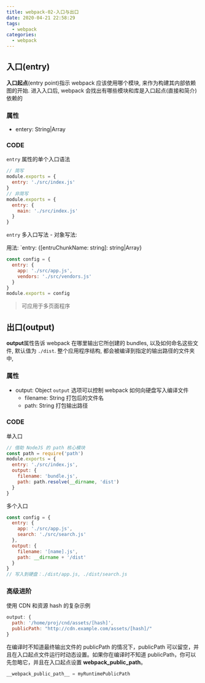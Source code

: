 ```yaml
---
title: webpack-02-入口与出口
date: 2020-04-21 22:58:29
tags:
  - webpack
categories:
  - webpack
---
```

## 入口(entry)

**入口起点**(entry point)指示 webpack 应该使用哪个模块, 来作为构建其内部依赖图的开始. 进入入口后, webpack 会找出有哪些模块和库是入口起点(直接和简介)依赖的

### 属性

- entery: String|Array<string>

### CODE

`entry` 属性的单个入口语法

```js
// 简写
module.exports = {
  entry: './src/index.js'
}
// 非简写
module.exports = {
  entry: {
    main: './src/index.js'
  }
}
```

`entry` 多入口写法 - 对象写法: 

用法: `entry: {[entruChunkName: string]: string|Array<string>}

```js
const config = {
  entry: {
    app: './src/app.js',
    vendors: './src/vendors.js'
  }
}
module.exports = config
```

> 可应用于多页面程序

## 出口(output)

**output**属性告诉 webpack 在哪里输出它所创建的 bundles, 以及如何命名这些文件, 默认值为 `./dist`. 整个应用程序结构, 都会被编译到指定的输出路径的文件夹中, 

### 属性

- output: Object `output` 选项可以控制 webpack 如何向硬盘写入编译文件
  - filename: String 打包后的文件名
  - path: String 打包输出路径

### CODE

单入口

```js
// 借助 NodeJS 的 path 核心模块
const path = require('path')
module.exports = {
  entry: './src/index.js',
  output: {
    filename: 'bundle.js',
    path: path.resolve(__dirname, 'dist')
  }
}
```

多个入口

```js
const config = {
  entry: {
    app: './src/app.js',
    search: './src/search.js'
  },
  output: {
    filename: '[name].js',
    path: __dirname + '/dist'
  }
}
// 写入到硬盘：./dist/app.js, ./dist/search.js
```

### 高级进阶

使用 CDN 和资源 hash 的复杂示例

```js
output: {
  path: '/home/proj/cnd/assets/[hash]',
  publicPath: "http://cdn.example.com/assets/[hash]/"
}
```

在编译时不知道最终输出文件的 publicPath 的情况下，publicPath 可以留空，并且在入口起点文件运行时动态设置。如果你在编译时不知道 publicPath，你可以先忽略它，并且在入口起点设置 __webpack_public_path__。

```js
__webpack_public_path__ = myRuntimePublicPath
```